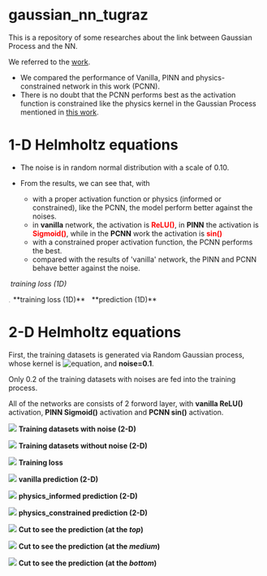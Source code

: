 # gaussian_nn_tugraz
This is a repository of some researches about the link between Gaussian Process and the NN.

We referred to the [work](https://arxiv.org/abs/2209.12737).

- We compared the performance of Vanilla, PINN and physics-constrained network in this work (PCNN).
- There is no doubt that the PCNN performs best as the activation function is constrained like the physics kernel 
in the Gaussian Process mentioned in [this work](https://arxiv.org/pdf/1905.07907.pdf).

# 1-D Helmholtz equations
- The noise is in random normal distribution with a scale of 0.10.

- From the results, we can see that, with 
    - with a proper activation function or physics (informed or constrained), like the PCNN, the model perform
better against the noises.
    - in **vanilla** network, the activation is <span style="color:red">**ReLU()**</span>, 
  in **PINN** the activation is <span style="color:red">**Sigmoid()**</span>, while in the
  **PCNN** work the activation is <span style="color:red">**sin()**</span>
    - with a constrained proper activation function, the PCNN performs the best.
    - compared with the results of 'vanilla' network, the PINN and PCNN behave better against the noise.

<p>
    <img src="./figs/loss_train.png" alt>
    <em>training loss (1D)</em>
</p>


<img height="5" src="./figs/loss_train.png" title="training loss (1D)"/>
**training loss (1D)**

<img height="5" src="./figs/prediction.png" title="prediction (1D)"/>
**prediction (1D)**


# 2-D Helmholtz equations
First, the training datasets is generated via Random Gaussian process, whose kernel is 
![equation](https://latex.codecogs.com/svg.image?J_0(k\|\mathbf{x}&space;-\mathbf{x}'&space;\|)), and **noise=0.1**.

Only 0.2 of the training datasets with noises are fed into the training process.

All of the networks are consists of 2 forword layer, with **vanilla ReLU()** activation, **PINN Sigmoid()** activation 
and **PCNN 
sin()** activation.


![](./helmholtz_2d/xy_data/contourf_helmholtz_noise.png)
**Training datasets with noise (2-D)**

![](./helmholtz_2d/xy_data/contourf_helmholtz_Truth.png)
**Training datasets without noise (2-D)**

![](./helmholtz_2d/xy_data/training_loss.png)
**Training loss**

![](./helmholtz_2d/xy_data/vanilla.png)
**vanilla prediction (2-D)**

![](./helmholtz_2d/xy_data/physics_informed.png)
**physics_informed prediction (2-D)**

![](./helmholtz_2d/xy_data/physics_constrained.png)
**physics_constrained prediction (2-D)**


![](./helmholtz_2d/xy_data/error_cut_1.00.png)
**Cut to see the prediction (at the *top*)**

![](./helmholtz_2d/xy_data/error_cut_0.05.png)
**Cut to see the prediction (at the *medium*)**

![](./helmholtz_2d/xy_data/error_cut_-1.00.png)
**Cut to see the prediction (at the *bottom*)**








